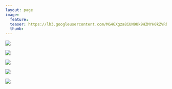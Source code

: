 ```yaml
---
layout: page
image:
  feature:
  teaser: https://lh3.googleusercontent.com/MG4GXgza8iUN9Uk9HZMYH0kZVRb64t9823HKT2fNeODorAWqVAmb2Wo9KZKRwq1kR05QmYj0DmKeFRCzBoiRSh_VqinZdWLkd7JI0fZd8b_nJgMmNC-zYO5joO3G4DAgnVabDsxwvWyjl4IkZpcqrRcMSCb-dxfbsWAhAXUJxh5_pOhVjU6YoQJV-zeIYw74GqUIhhYUamoIyUa8-jtmIteBI1Qkkup3KNShIGntsl7DxqDGooVBN2wqha2YEMUqr8V-bRijEUrY6vFLY4ao84wwFVHnrAEk_0s7hqMgu3-InbyudVEXDL3DMWouerrifkvur9EUx2qt8EklkXFk2i-hX0NQPFRfdaMfeSG_onnVHiJGLIjTvVOFz1xCP_Uk8u3OZGsINyawkvfjUIDeVivM5LSZUJu9CUQfnTrayWIdmCi6a3Vx7R5EUO7VfkF-FKYbF1MCbu2MPNbTuJy0hQXl15WOwrammdjBrNunq5726wqzbTqOF1Czz9TM2Xpr_9M6FQwnBQO48sq0Yd4iiImpcm2XpQheGKcCk79vNdVeiuTGsR8NIhqF5tp04GOEgywe=w245
  thumb:
---
```


[![](https://lh3.googleusercontent.com/z1hyF6LgRArPRPPoTi05nFiFpmQDpZXVjogaf68yIA0SxIDmjDZ8X_Au5v_k3K7XWYNnmtEHKFveoYxdUo2DgqgH8PWvKNkV2QrdI3QEq_6ZvacXSx-99CAO3DnnmXFSacHXa3jaUzNsQ7v5sDMT8rZlumJrI_pPCBRc6T1YBX_y7G-tMJseOp4kSYxuf8V2RhymFCcV4S4zwzp3yPHjZeU_Fz1J0duDBDxMJ04xdyKvK06erCXYGdPhpTn2hWomGxlPenqlzrh_-fcB8Omobq37b43sphGLTe0NVpYHQyJpZ9EwlCsaRfDlK2lxr0F4bNBX517tqKKrXm9itsvYzJpUhU3J0L7-RnEFnp0KfhbcU2YOs462qTNR-npInlVYydnS7DNG_hPNe8bmG8NzLCLdDg22spOccOh1qsr2wVRT1odYgVx5MutGQThl44prce3h9H4fddCNX17aNF0x0ZuO2hu3pkeGtLgdNTrjSDvG8Jc2vIif0mzvdUPYCu0WDxjNye0xebVo-X_0Ay6VI982cKauiXZaKUH-UeSY9RgMMcq42Eb6KZZUjxzp1Jds0Wxl=w800)](https://lh3.googleusercontent.com/z1hyF6LgRArPRPPoTi05nFiFpmQDpZXVjogaf68yIA0SxIDmjDZ8X_Au5v_k3K7XWYNnmtEHKFveoYxdUo2DgqgH8PWvKNkV2QrdI3QEq_6ZvacXSx-99CAO3DnnmXFSacHXa3jaUzNsQ7v5sDMT8rZlumJrI_pPCBRc6T1YBX_y7G-tMJseOp4kSYxuf8V2RhymFCcV4S4zwzp3yPHjZeU_Fz1J0duDBDxMJ04xdyKvK06erCXYGdPhpTn2hWomGxlPenqlzrh_-fcB8Omobq37b43sphGLTe0NVpYHQyJpZ9EwlCsaRfDlK2lxr0F4bNBX517tqKKrXm9itsvYzJpUhU3J0L7-RnEFnp0KfhbcU2YOs462qTNR-npInlVYydnS7DNG_hPNe8bmG8NzLCLdDg22spOccOh1qsr2wVRT1odYgVx5MutGQThl44prce3h9H4fddCNX17aNF0x0ZuO2hu3pkeGtLgdNTrjSDvG8Jc2vIif0mzvdUPYCu0WDxjNye0xebVo-X_0Ay6VI982cKauiXZaKUH-UeSY9RgMMcq42Eb6KZZUjxzp1Jds0Wxl=s0)

[![](https://lh3.googleusercontent.com/gBfCVqA4dmLiWm7tiwhe7IQa5uQkhGx2O6cK9-3G008PWBUb6FqZOy4S7iqjS_DmpGDAiPF8r2UDhjaPIKG5NWLAaorejqzJ5zjOoUqIp66Y92Mzff6NA2l2_zrAVXb0UfJFgFwOBGoEYuP8Y4tgVVo249nYpXNr_5C12rTTCOU_HjLBIZ4tK9jXTL1vUoHSXVSf29FFJCSjQuTy5D2fn89uZv3Eew7VxcsM92HIRG2v0O5qQhSYexEpc8I9Bqcy_w4dyPpA_3l8eI-YDVAWDYPrb97nTO1ZZmhTeHxNSQLr-7wVq7WodeWvhJV8VNUaNViP8e02Y26-s3Qv7Nja55jXy7ga1s0XxHCCBmsWpssQVKhBNOhspfMSqt2ZGfq3uS0fSZxIsdzAE88QqG0m0Ea_B-mYN74Xz4UO3ZvAA7TXefCM33mLCKesvXww6eXQvrioUToVoSXO7qB5RXCw9gAtgKk4MtzPLqCRkXkN701jKuBESluJj6NdxaYRd3EuUqFOisVPF6NYCoNBk7dFCeUOox4Q6CTX7Bj7mq2CF8nU5wc-zWvi5LV-3hljkzASFQhd=w800)](https://lh3.googleusercontent.com/gBfCVqA4dmLiWm7tiwhe7IQa5uQkhGx2O6cK9-3G008PWBUb6FqZOy4S7iqjS_DmpGDAiPF8r2UDhjaPIKG5NWLAaorejqzJ5zjOoUqIp66Y92Mzff6NA2l2_zrAVXb0UfJFgFwOBGoEYuP8Y4tgVVo249nYpXNr_5C12rTTCOU_HjLBIZ4tK9jXTL1vUoHSXVSf29FFJCSjQuTy5D2fn89uZv3Eew7VxcsM92HIRG2v0O5qQhSYexEpc8I9Bqcy_w4dyPpA_3l8eI-YDVAWDYPrb97nTO1ZZmhTeHxNSQLr-7wVq7WodeWvhJV8VNUaNViP8e02Y26-s3Qv7Nja55jXy7ga1s0XxHCCBmsWpssQVKhBNOhspfMSqt2ZGfq3uS0fSZxIsdzAE88QqG0m0Ea_B-mYN74Xz4UO3ZvAA7TXefCM33mLCKesvXww6eXQvrioUToVoSXO7qB5RXCw9gAtgKk4MtzPLqCRkXkN701jKuBESluJj6NdxaYRd3EuUqFOisVPF6NYCoNBk7dFCeUOox4Q6CTX7Bj7mq2CF8nU5wc-zWvi5LV-3hljkzASFQhd=s0)

[![](https://lh3.googleusercontent.com/z9rDst9f_ifbXP1o6LenKaSqoVs7yaMihL9gZ4S9FgOApxgGrXp63tG2U4IgeYWxT9wN8MMZG7X_BmTIwDH2TWrMyhR6ZAhn_3xPhUD5JL5IdzyoBB0qOEwYVIjSRnESwhj3C5pDfC3-fp35plHNNp0188X_pM0jhNdDvDSA--xJVKi-Ta8Fyb1GoIbPC0es4aLLyRkG_qM4xVSfEam3d-Z6t97opCCLxVDP-8mD-Png184soT80J5tC117H3AQhpfxp3Dvli-3J8C_hE-LeiGPKQu9DqJ6-9pNOiUUky3V887ljsF3AwPtxcOdAzRRHtMPaFFbcSCgchXuTOrxrv-WaYKyrDiYDasXOGoYNexwz5CHVhzMEe9w3JmMj5GN_rPKsA8sNdjWD7hly60aVgJYizwFo2q55tOOnf3dIE5aYKlXr8KD3kYDnk8VE0Jcbsx1RjoBMthfElk7IDwMorYwZlLydWFNBWw6tRCfb3X8xIT45Si2CzUx1rFlVFFaNcoS_NdbhVPk-Zcod_QHM43Zr8NP5V8wiKZsETwcFUzToys-oNkBMLg4t_Ajre-Nu5Ty4=w800)](https://lh3.googleusercontent.com/z9rDst9f_ifbXP1o6LenKaSqoVs7yaMihL9gZ4S9FgOApxgGrXp63tG2U4IgeYWxT9wN8MMZG7X_BmTIwDH2TWrMyhR6ZAhn_3xPhUD5JL5IdzyoBB0qOEwYVIjSRnESwhj3C5pDfC3-fp35plHNNp0188X_pM0jhNdDvDSA--xJVKi-Ta8Fyb1GoIbPC0es4aLLyRkG_qM4xVSfEam3d-Z6t97opCCLxVDP-8mD-Png184soT80J5tC117H3AQhpfxp3Dvli-3J8C_hE-LeiGPKQu9DqJ6-9pNOiUUky3V887ljsF3AwPtxcOdAzRRHtMPaFFbcSCgchXuTOrxrv-WaYKyrDiYDasXOGoYNexwz5CHVhzMEe9w3JmMj5GN_rPKsA8sNdjWD7hly60aVgJYizwFo2q55tOOnf3dIE5aYKlXr8KD3kYDnk8VE0Jcbsx1RjoBMthfElk7IDwMorYwZlLydWFNBWw6tRCfb3X8xIT45Si2CzUx1rFlVFFaNcoS_NdbhVPk-Zcod_QHM43Zr8NP5V8wiKZsETwcFUzToys-oNkBMLg4t_Ajre-Nu5Ty4=s0)

[![](https://lh3.googleusercontent.com/dWJ7blo33CLvj6kgEQfVZ9dUTZy4oLTiavMZWHp2Xk_uTUq0xM8kupGet_g2nPaf5vSsstEwKMtqXSlQPl0qW_iB9ez_XPW45xGhX3x_uIIrhlfXn55ehVPCG6EOtvi1IltqVhdeNP2eJEkDEtth28XZxpCSVrzu1e8djJWnX68orDVJhsHEoeBmTwZtSUROLop7-gegFL8QjGkaR5o-TSpRinloRyhUER8WI-InOdYIKr7uBDriUaF-5T3ooDYQbHtoxquYaOfsFdqjmFyGg8I708uBX3Y7zg9QUzrCXEm3j4wdWIkPE-DU1fUZ1hsTLP-4eSICGPWD8Ib5Vs9gGTKqyegtKnhLfI2UVz7l5ZGJfbIocAUS_yDaNdbaq2S_bPyT5rg2IDNdW5Qf7onj2kJunn9NLyatwHF9IVfj-rR8K6sBirVWIKrEtvPcv0GNxK7XbeUC9rrXfpmQyL8GPfXfvjXIz3Zd2R5HUJPz-con3yl8-Df9zQNAet607-jyZKZbfJiKhBD_ImxX9ndttt6VHg2d36LqEs_uFwnXA8LyO_zAx32OqQAUiliqc6V_xMZB=w800)](https://lh3.googleusercontent.com/dWJ7blo33CLvj6kgEQfVZ9dUTZy4oLTiavMZWHp2Xk_uTUq0xM8kupGet_g2nPaf5vSsstEwKMtqXSlQPl0qW_iB9ez_XPW45xGhX3x_uIIrhlfXn55ehVPCG6EOtvi1IltqVhdeNP2eJEkDEtth28XZxpCSVrzu1e8djJWnX68orDVJhsHEoeBmTwZtSUROLop7-gegFL8QjGkaR5o-TSpRinloRyhUER8WI-InOdYIKr7uBDriUaF-5T3ooDYQbHtoxquYaOfsFdqjmFyGg8I708uBX3Y7zg9QUzrCXEm3j4wdWIkPE-DU1fUZ1hsTLP-4eSICGPWD8Ib5Vs9gGTKqyegtKnhLfI2UVz7l5ZGJfbIocAUS_yDaNdbaq2S_bPyT5rg2IDNdW5Qf7onj2kJunn9NLyatwHF9IVfj-rR8K6sBirVWIKrEtvPcv0GNxK7XbeUC9rrXfpmQyL8GPfXfvjXIz3Zd2R5HUJPz-con3yl8-Df9zQNAet607-jyZKZbfJiKhBD_ImxX9ndttt6VHg2d36LqEs_uFwnXA8LyO_zAx32OqQAUiliqc6V_xMZB=s0)

[![](https://lh3.googleusercontent.com/mjORIxhXwODuoAx3es95nyDKvFafqoshHCPafl1E43dA1wLXmWE8x7UvPnKSor8XJPLW28yYuAVwGYenVHQ-MKO_di4zROWQ4-YIadro0WXOyWsc_wTv-Nvji0Bz1Ky5WQwvPenoIi_einmIwNGtrQAxACBwhnYjIRrRztxzqFoFHfh_K2jvgNq_fSkWBFwKccwL3WlwbPV3pP-RVgp4BCOSzxGms3YZh9QIzpYv87PzjiOD5HnuX4UcGe0eIqSUYFvD_n4qXKO_Xx2wCaJP5KCnCGmAWoDZaCjp_CBCHNYRcJpAEd7rzu76o6WmItsvFFWEH-ffoLwCPAI2DB6UBhv0r3yU72CCGVJoDVHj5W8tMptXMEN1Qe32O4GSooTeuJcGmXjyE_xPARLTY2hq-yN4LpYAQxPuWBPkA3wMV0SDgld88o10rkReX12DoMxz7HkdqowIocoSUl032eywKK881oNRnfDTAgS01DcwkMwmZYepqDG1yrhJQQGEDaSSVIHtSsmYDK5FDNGngL3ZrEaOxK52hW8SaoQzDaRrkjVhJbuDNFCsmqycmvagfS8ZPSBH=w800)](https://lh3.googleusercontent.com/mjORIxhXwODuoAx3es95nyDKvFafqoshHCPafl1E43dA1wLXmWE8x7UvPnKSor8XJPLW28yYuAVwGYenVHQ-MKO_di4zROWQ4-YIadro0WXOyWsc_wTv-Nvji0Bz1Ky5WQwvPenoIi_einmIwNGtrQAxACBwhnYjIRrRztxzqFoFHfh_K2jvgNq_fSkWBFwKccwL3WlwbPV3pP-RVgp4BCOSzxGms3YZh9QIzpYv87PzjiOD5HnuX4UcGe0eIqSUYFvD_n4qXKO_Xx2wCaJP5KCnCGmAWoDZaCjp_CBCHNYRcJpAEd7rzu76o6WmItsvFFWEH-ffoLwCPAI2DB6UBhv0r3yU72CCGVJoDVHj5W8tMptXMEN1Qe32O4GSooTeuJcGmXjyE_xPARLTY2hq-yN4LpYAQxPuWBPkA3wMV0SDgld88o10rkReX12DoMxz7HkdqowIocoSUl032eywKK881oNRnfDTAgS01DcwkMwmZYepqDG1yrhJQQGEDaSSVIHtSsmYDK5FDNGngL3ZrEaOxK52hW8SaoQzDaRrkjVhJbuDNFCsmqycmvagfS8ZPSBH=s0)
